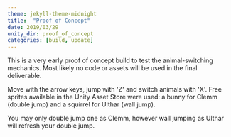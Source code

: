 ```yaml
---
theme: jekyll-theme-midnight
title:  "Proof of Concept"
date: 2019/03/29
unity_dir: proof_of_concept
categories: [build, update]
---
```

This is a very early proof of concept build to test the animal-switching mechanics. Most likely no code or assets will be used in the final deliverable.

Move with the arrow keys, jump with 'Z' and switch animals with 'X'. Free sprites available in the Unity Asset Store were used: a bunny for Clemm (double jump) and a squirrel for Ulthar (wall jump).

You may only double jump one as Clemm, however wall jumping as Ulthar will refresh your double jump.